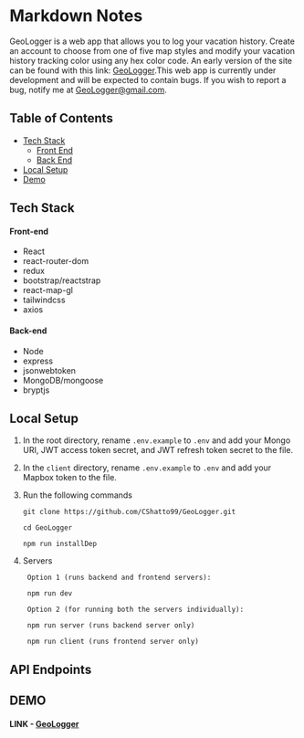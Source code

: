 # Markdown Notes

GeoLogger is a web app that allows you to log your vacation history. Create an account to choose from one of five map styles and modify your vacation history tracking color using any hex color code. An early version of the site can be found with this link: [GeoLogger](https://geo-logger.herokuapp.com).This web app is currently under development and will be expected to contain bugs. If you wish to report a bug, notify me at GeoLogger@gmail.com.

## Table of Contents

- [Tech Stack](#tech-stack)
  - [Front End](#front-end)
  - [Back End](#back-end)
- [Local Setup](#local-setup)
- [Demo](#demo)

## Tech Stack

#### Front-end

- React
- react-router-dom
- redux
- bootstrap/reactstrap
- react-map-gl
- tailwindcss
- axios

#### Back-end

- Node
- express
- jsonwebtoken
- MongoDB/mongoose
- bryptjs

## Local Setup

1. In the root directory, rename `.env.example` to `.env` and add your Mongo URI, JWT access token secret, and JWT refresh token secret to the file.
2. In the `client` directory, rename `.env.example` to `.env` and add your Mapbox token to the file.
3. Run the following commands

   ```
   git clone https://github.com/CShatto99/GeoLogger.git

   cd GeoLogger

   npm run installDep
   ```

4. Servers

   ```
    Option 1 (runs backend and frontend servers):

    npm run dev

    Option 2 (for running both the servers individually):

    npm run server (runs backend server only)

    npm run client (runs frontend server only)
   ```

## API Endpoints

## DEMO

#### LINK - [GeoLogger](https://geo-logger.herokuapp.com)
